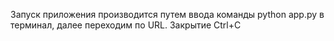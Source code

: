 Запуск приложения производится путем ввода команды python app.py в терминал, далее переходим по URL. 
Закрытие Ctrl+C
